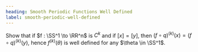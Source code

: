 ```yaml
---
heading: Smooth Periodic Functions Well Defined
label: smooth-periodic-well-defined
---
```


Show that if $f : \SS^1 \to \RR^n$ is $C^k$ and if $[x] = [y]$, then $(f \circ q)^{(k)}(x) = (f \circ q)^{(k)}(y)$, hence $f^{(k)}(\theta)$ is well defined for any $\theta \in \SS^1$.
